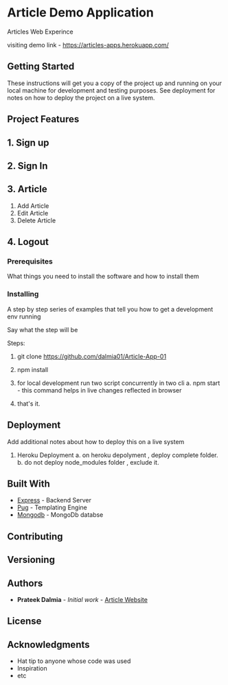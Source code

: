 # Article Demo Application

Articles Web Experince 

visiting demo link - https://articles-apps.herokuapp.com/

## Getting Started

These instructions will get you a copy of the project up and running on your local machine for development and testing purposes. See deployment for notes on how to deploy the project on a live system.

## Project Features



## 1. Sign up


## 2. Sign In

## 3. Article

   1. Add Article
   2. Edit Article
   3. Delete Article


## 4. Logout

### Prerequisites

What things you need to install the software and how to install them


### Installing

A step by step series of examples that tell you how to get a development env running

Say what the step will be

Steps:

1. git clone https://github.com/dalmia01/Article-App-01

2. npm install

3. for local development run two script concurrently in two cli
    a. npm start - this command helps in live changes reflected in browser

4. that's it.



## Deployment

Add additional notes about how to deploy this on a live system

1. Heroku Deployment
   a. on heroku depolyment , deploy complete folder.
   b. do not deploy node_modules folder , exclude it.


## Built With

* [Express](https://expressjs.com/) - Backend Server
* [Pug](https://pugjs.org/api/getting-started.html) - Templating Engine
* [Mongodb](https://www.mongodb.com/) - MongoDb databse


## Contributing



## Versioning



## Authors

* **Prateek Dalmia** - *Initial work* - [Article Website](https://github.com/dalmia01/Article-App-01)



## License



## Acknowledgments

* Hat tip to anyone whose code was used
* Inspiration
* etc
